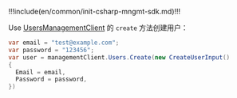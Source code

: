 !!!include(en/common/init-csharp-mngmt-sdk.md)!!!

Use [UsersManagementClient](/reference/sdk-for-csharp/management/UsersManagementClient.md) 的 `create` 方法创建用户：

```csharp
var email = "test@example.com";
var password = "123456";
var user = managementClient.Users.Create(new CreateUserInput()
{
  Email = email,
  Password = password,
})
```
